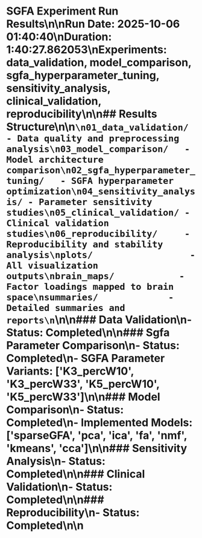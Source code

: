 # SGFA Experiment Run Results\n\n**Run Date:** 2025-10-06 01:40:40\n**Duration:** 1:40:27.862053\n**Experiments:** data_validation, model_comparison, sgfa_hyperparameter_tuning, sensitivity_analysis, clinical_validation, reproducibility\n\n## Results Structure\n\n```\n01_data_validation/     - Data quality and preprocessing analysis\n03_model_comparison/   - Model architecture comparison\n02_sgfa_hyperparameter_tuning/   - SGFA hyperparameter optimization\n04_sensitivity_analysis/ - Parameter sensitivity studies\n05_clinical_validation/ - Clinical validation studies\n06_reproducibility/     - Reproducibility and stability analysis\nplots/                  - All visualization outputs\nbrain_maps/            - Factor loadings mapped to brain space\nsummaries/             - Detailed summaries and reports\n```\n\n### Data Validation\n- Status: Completed\n\n### Sgfa Parameter Comparison\n- Status: Completed\n- SGFA Parameter Variants: ['K3_percW10', 'K3_percW33', 'K5_percW10', 'K5_percW33']\n\n### Model Comparison\n- Status: Completed\n- Implemented Models: ['sparseGFA', 'pca', 'ica', 'fa', 'nmf', 'kmeans', 'cca']\n\n### Sensitivity Analysis\n- Status: Completed\n\n### Clinical Validation\n- Status: Completed\n\n### Reproducibility\n- Status: Completed\n\n